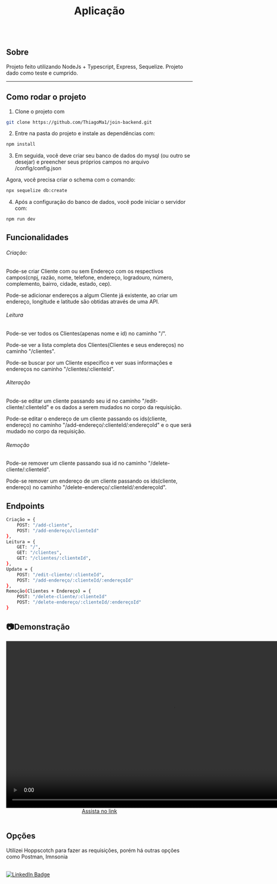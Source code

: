 <h1 align="center">
   Aplicação
</h1>
<br>

<br>

## Sobre

Projeto feito utilizando NodeJs + Typescript, Express, Sequelize. Projeto dado como teste e cumprido.

<hr>

## Como rodar o projeto

1. Clone o projeto com

```sh
git clone https://github.com/ThiagoMa1/join-backend.git

```

2. Entre na pasta do projeto e instale as dependências com:

```sh
npm install
```

3. Em seguida, você deve criar seu banco de dados do mysql (ou outro se desejar) e preencher seus próprios campos no arquivo /config/config.json

Agora, você precisa criar o schema com o comando:

```sh
npx sequelize db:create
```

4. Após a configuração do banco de dados, você pode iniciar o servidor com:

```sh
npm run dev
```

## Funcionalidades

###### Criação:

Pode-se criar Cliente com ou sem Endereço com os respectivos campos(cnpj, razão, nome, telefone, endereço, logradouro, número, complemento, bairro, cidade, estado, cep).

Pode-se adicionar endereços a algum Cliente já existente, ao criar um endereço, longitude e latitude são obtidas através de uma API.

###### Leitura

Pode-se ver todos os Clientes(apenas nome e id) no caminho "/".

Pode-se ver a lista completa dos Clientes(Clientes e seus endereços) no caminho "/clientes".

Pode-se buscar por um Cliente especifico e ver suas informações e endereços no caminho "/clientes/:clienteId".

###### Alteração

Pode-se editar um cliente passando seu id no caminho "/edit-cliente/:clienteId" e os dados a serem mudados no corpo da requisição.

Pode-se editar o endereço de um cliente passando os ids(cliente, endereço) no caminho "/add-endereço/:clienteId/:endereçoId" e o que será mudado no corpo da requisição.

###### Remoção

Pode-se remover um cliente passando sua id no caminho "/delete-cliente/:clienteId".

Pode-se remover um endereço de um cliente passando os ids(cliente, endereço) no caminho "/delete-endereço/:clienteId/:endereçoId".
<br>

## Endpoints

```sh
Criação = {
	POST: "/add-cliente",
	POST: "/add-endereço/clienteId"
},
Leitura = {
	GET: "/",
	GET: "/clientes",
	GET: "/clientes/:clienteId",
},
Update = {
	POST: "/edit-cliente/:clienteId",
	POST: "/add-endereço/:clienteId/:endereçoId"
},
Remoção(Clientes + Endereço) = {
	POST: "/delete-cliente/:clienteId"
	POST: "/delete-endereço/:clienteId/:endereçoId"
}
```

## 📷Demonstração

<div style="text-align: center;">
	<video width="900" height="" controls>
		<source src="./github/video_demonstracao.mp4" type="video/mp4">
	</video>
	<br/>
	<a href="https://screenrec.com/share/10sqB9Iumj">Assista no link</a>
</div>
<br>

## Opções

Utilizei Hoppscotch para fazer as requisições, porém há outras opções como Postman, Imnsonia

<br> [![LinkedIn Badge](https://img.shields.io/badge/-Thiago_Martins-blue?style=flat-square&logo=Linkedin&logoColor=white&link=https://www.linkedin.com/in/thiagoma/)](https://www.linkedin.com/in/thiagoma/)
